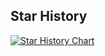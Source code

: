 

## Star History

<a href="https://www.star-history.com/#JunQiya/office_project&Date">
 <picture>
   <source media="(prefers-color-scheme: dark)" srcset="https://api.star-history.com/svg?repos=JunQiya/office_project&type=Date&theme=dark" />
   <source media="(prefers-color-scheme: light)" srcset="https://api.star-history.com/svg?repos=JunQiya/office_project&type=Date" />
   <img alt="Star History Chart" src="https://api.star-history.com/svg?repos=JunQiya/office_project&type=Date" />
 </picture>
</a>
